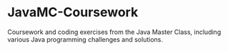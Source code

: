 # JavaMC-Coursework
Coursework and coding exercises from the Java Master Class, including various Java programming challenges and solutions.
